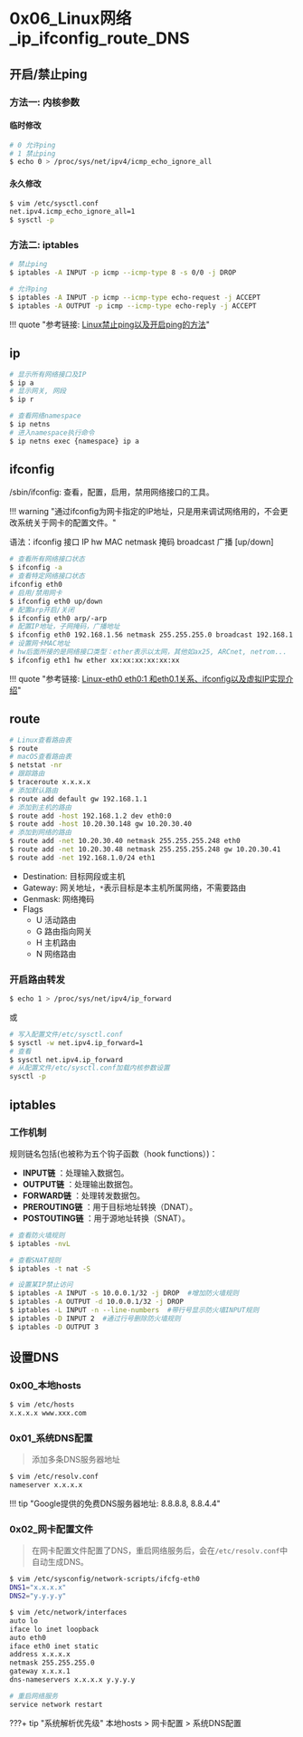 # 0x06_Linux网络_ip_ifconfig_route_DNS

## 开启/禁止ping

### 方法一: 内核参数

#### 临时修改

```bash
# 0 允许ping
# 1 禁止ping
$ echo 0 > /proc/sys/net/ipv4/icmp_echo_ignore_all
```

#### 永久修改

```bash
$ vim /etc/sysctl.conf
net.ipv4.icmp_echo_ignore_all=1
$ sysctl -p
```

### 方法二: iptables

```bash
# 禁止ping
$ iptables -A INPUT -p icmp --icmp-type 8 -s 0/0 -j DROP

# 允许ping
$ iptables -A INPUT -p icmp --icmp-type echo-request -j ACCEPT
$ iptables -A OUTPUT -p icmp --icmp-type echo-reply -j ACCEPT
```


!!! quote "参考链接: [Linux禁止ping以及开启ping的方法](https://www.cnblogs.com/chenshoubiao/p/4781016.html)"


## ip

```bash
# 显示所有网络接口及IP
$ ip a
# 显示网关, 网段
$ ip r

# 查看网络namespace
$ ip netns
# 进入namespace执行命令
$ ip netns exec {namespace} ip a
```

## ifconfig

/sbin/ifconfig: 查看，配置，启用，禁用网络接口的工具。

!!! warning "通过ifconfig为网卡指定的IP地址，只是用来调试网络用的，不会更改系统关于网卡的配置文件。"

语法：ifconfig 接口 IP hw MAC netmask 掩码 broadcast 广播 [up/down]

```bash
# 查看所有网络接口状态
$ ifconfig -a
# 查看特定网络接口状态
ifconfig eth0
# 启用/禁用网卡
$ ifconfig eth0 up/down
# 配置arp开启/关闭
$ ifconfig eth0 arp/-arp
# 配置IP地址，子网掩码，广播地址
$ ifconfig eth0 192.168.1.56 netmask 255.255.255.0 broadcast 192.168.1.255
# 设置网卡MAC地址
# hw后面所接的是网络接口类型：ether表示以太网，其他如ax25, ARCnet, netrom...
$ ifconfig eth1 hw ether xx:xx:xx:xx:xx:xx
```


!!! quote "参考链接: [Linux-eth0 eth0:1 和eth0.1关系、ifconfig以及虚拟IP实现介绍](https://www.cnblogs.com/JohnABC/p/5951340.html)"


## route

```bash
# Linux查看路由表
$ route
# macOS查看路由表
$ netstat -nr
# 跟踪路由
$ traceroute x.x.x.x
# 添加默认路由
$ route add default gw 192.168.1.1
# 添加到主机的路由
$ route add -host 192.168.1.2 dev eth0:0
$ route add -host 10.20.30.148 gw 10.20.30.40
# 添加到网络的路由
$ route add -net 10.20.30.40 netmask 255.255.255.248 eth0
$ route add -net 10.20.30.48 netmask 255.255.255.248 gw 10.20.30.41
$ route add -net 192.168.1.0/24 eth1
```

- Destination: 目标网段或主机
- Gateway: 网关地址，`*`表示目标是本主机所属网络，不需要路由
- Genmask: 网络掩码
- Flags
    - U 活动路由
    - G 路由指向网关
    - H 主机路由
    - N 网络路由


### 开启路由转发

```bash
$ echo 1 > /proc/sys/net/ipv4/ip_forward
```

或

```bash
# 写入配置文件/etc/sysctl.conf
$ sysctl -w net.ipv4.ip_forward=1
# 查看
$ sysctl net.ipv4.ip_forward
# 从配置文件/etc/sysctl.conf加载内核参数设置
sysctl -p
```


## iptables

### 工作机制

规则链名包括(也被称为五个钩子函数（hook functions）)：

- **INPUT链** ：处理输入数据包。
- **OUTPUT链** ：处理输出数据包。
- **FORWARD链** ：处理转发数据包。
- **PREROUTING链** ：用于目标地址转换（DNAT）。
- **POSTOUTING链** ：用于源地址转换（SNAT）。


```bash
# 查看防火墙规则
$ iptables -nvL

# 查看SNAT规则
$ iptables -t nat -S

# 设置某IP禁止访问
$ iptables -A INPUT -s 10.0.0.1/32 -j DROP  #增加防火墙规则
$ iptables -A OUTPUT -d 10.0.0.1/32 -j DROP
$ iptables -L INPUT -n --line-numbers  #带行号显示防火墙INPUT规则
$ iptables -D INPUT 2  #通过行号删除防火墙规则
$ iptables -D OUTPUT 3
```


## 设置DNS

### 0x00_本地hosts

```bash
$ vim /etc/hosts
x.x.x.x www.xxx.com
```

### 0x01_系统DNS配置

> 添加多条DNS服务器地址

```bash
$ vim /etc/resolv.conf
nameserver x.x.x.x
```

!!! tip "Google提供的免费DNS服务器地址: 8.8.8.8, 8.8.4.4"

### 0x02_网卡配置文件

> 在网卡配置文件配置了DNS，重启网络服务后，会在`/etc/resolv.conf`中自动生成DNS。

```bash tab="Red Hat"
$ vim /etc/sysconfig/network-scripts/ifcfg-eth0
DNS1="x.x.x.x"
DNS2="y.y.y.y"
```

```bash tab="ubuntu"
$ vim /etc/network/interfaces
auto lo
iface lo inet loopback
auto eth0
iface eth0 inet static
address x.x.x.x
netmask 255.255.255.0
gateway x.x.x.1
dns-nameservers x.x.x.x y.y.y.y
```

```bash
# 重启网络服务
service network restart
```

???+ tip "系统解析优先级"
    本地hosts  >  网卡配置  >  系统DNS配置
